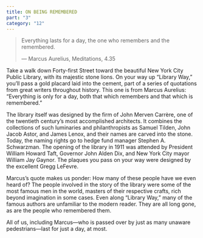 ```yaml
---
title: ON BEING REMEMBERED
part: "3"
category: "12"
---
```


> Everything lasts for a day, the one who remembers and the remembered.
>
> — Marcus Aurelius, Meditations, 4.35

Take a walk down Forty-first Street toward the beautiful New York City Public Library, with its majestic stone lions. On your way up “Library Way,” you’ll pass a gold placard laid into the cement, part of a series of quotations from great writers throughout history. This one is from Marcus Aurelius: “Everything is only for a day, both that which remembers and that which is remembered.”

The library itself was designed by the firm of John Merven Carrère, one of the twentieth century’s most accomplished architects. It combines the collections of such luminaries and philanthropists as Samuel Tilden, John Jacob Astor, and James Lenox, and their names are carved into the stone. Today, the naming rights go to hedge fund manager Stephen A. Schwarzman. The opening of the library in 1911 was attended by President William Howard Taft, Governor John Alden Dix, and New York City mayor William Jay Gaynor. The plaques you pass on your way were designed by the excellent Gregg
LeFevre.

Marcus’s quote makes us ponder: How many of these people have we even heard of? The people involved in the story of the library were some of the most famous men in the world, masters of their respective crafts, rich beyond imagination in some cases. Even along “Library Way,” many of the famous authors are unfamiliar to the modern reader. They are all long gone, as are the people who remembered them.

All of us, including Marcus—who is passed over by just as many unaware pedestrians—last for just a day, at most.
